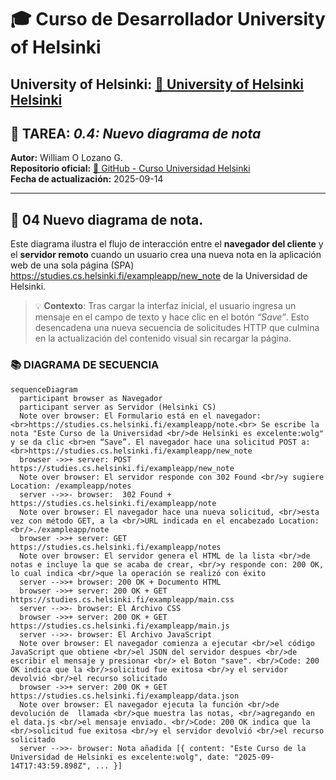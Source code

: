# 🎓 Curso de Desarrollador University of Helsinki

**University of Helsinki:** [🔗 University of Helsinki Helsinki](https://www.helsinki.fi/en)
---

## 📄 TAREA: *0.4: Nuevo diagrama de nota*

**Autor:** William O Lozano G.  
**Repositorio oficial:** [🔗 GitHub - Curso Universidad Helsinki](https://github.com/wolgprogramador-cell/CursoUniversidadHelsinki.git)  
**Fecha de actualización:** 2025-09-14  

---

## 📒   04 Nuevo diagrama de nota.

Este diagrama ilustra el flujo de interacción entre el **navegador del cliente** y el **servidor remoto** cuando un usuario crea una nueva nota en la aplicación web de una sola página (SPA) https://studies.cs.helsinki.fi/exampleapp/new_note de la Universidad de Helsinki. 

> 💡 **Contexto**: Tras cargar la interfaz inicial, el usuario ingresa un mensaje en el campo de texto y hace clic en el botón *“Save”*. Esto desencadena una nueva secuencia de solicitudes HTTP que culmina en la actualización del contenido visual sin recargar la página.

### 📚 DIAGRAMA DE SECUENCIA

```mermaid
sequenceDiagram
  participant browser as Navegador
  participant server as Servidor (Helsinki CS)
  Note over browser: El Formulario está en el navegador: <br>https://studies.cs.helsinki.fi/exampleapp/note.<br> Se escribe la nota "Este Curso de la Universidad <br/>de Helsinki es excelente:wolg" y se da clic <br>en “Save”. El navegador hace una solicitud POST a: <br>https://studies.cs.helsinki.fi/exampleapp/new_note
  browser ->>+ server: POST https://studies.cs.helsinki.fi/exampleapp/new_note
  Note over browser: El servidor responde con 302 Found <br/>y sugiere Location: /exampleapp/notes
  server -->>- browser:  302 Found + https://studies.cs.helsinki.fi/exampleapp/note
  Note over browser: El navegador hace una nueva solicitud, <br/>esta vez con método GET, a la <br/>URL indicada en el encabezado Location: <br/>./exampleapp/note
  browser ->>+ server: GET https://studies.cs.helsinki.fi/exampleapp/notes
  Note over browser: El servidor genera el HTML de la lista <br/>de notas e incluye la que se acaba de crear, <br/>y responde con: 200 OK, lo cual indica <br/>que la operación se realizó con éxito
  server -->>+ browser: 200 OK + Documento HTML
  browser ->>+ server: 200 OK + GET https://studies.cs.helsinki.fi/exampleapp/main.css
  server -->>- browser: El Archivo CSS
  browser ->>+ server: 200 OK + GET https://studies.cs.helsinki.fi/exampleapp/main.js
  server -->>- browser: El Archivo JavaScript
  Note over browser: El navegador comienza a ejecutar <br/>el código JavaScript que obtiene <br/>el JSON del servidor despues <br/>de escribir el mensaje y presionar <br/> el Boton "save". <br/>Code: 200 OK indica que la <br/>solicitud fue exitosa <br/>y el servidor devolvió <br/>el recurso solicitado
  browser ->>+ server: 200 OK + GET https://studies.cs.helsinki.fi/exampleapp/data.json
  Note over browser: El navegador ejecuta la función <br/>de devolución de  llamada <br/>que muestra las notas, <br/>agregando en el data.js <br/>el mensaje enviado. <br/>Code: 200 OK indica que la <br/>solicitud fue exitosa <br/>y el servidor devolvió <br/>el recurso solicitado
  server -->>- browser: Nota añadida [{ content: "Este Curso de la Universidad de Helsinki es excelente:wolg", date: "2025-09-14T17:43:59.898Z", ... }]
```
